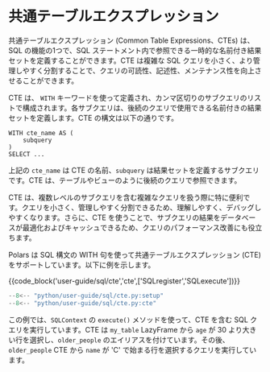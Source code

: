 # 共通テーブルエクスプレッション

共通テーブルエクスプレッション (Common Table Expressions、CTEs) は、SQL の機能の1つで、SQL ステートメント内で参照できる一時的な名前付き結果セットを定義することができます。CTE は複雑な SQL クエリを小さく、より管理しやすく分割することで、クエリの可読性、記述性、メンテナンス性を向上させることができます。

CTE は、 `WITH` キーワードを使って定義され、カンマ区切りのサブクエリのリストで構成されます。各サブクエリは、後続のクエリで使用できる名前付きの結果セットを定義します。CTE の構文は以下の通りです。

```
WITH cte_name AS (
    subquery
)
SELECT ...
```

上記の `cte_name` は CTE の名前、`subquery` は結果セットを定義するサブクエリです。CTE は、テーブルやビューのように後続のクエリで参照できます。

CTE は、複数レベルのサブクエリを含む複雑なクエリを扱う際に特に便利です。クエリを小さく、管理しやすく分割できるため、理解しやすく、デバッグしやすくなります。さらに、CTE を使うことで、サブクエリの結果をデータベースが最適化およびキャッシュできるため、クエリのパフォーマンス改善にも役立ちます。

Polars は SQL 構文の WITH 句を使って共通テーブルエクスプレッション (CTE) をサポートしています。以下に例を示します。

{{code_block('user-guide/sql/cte','cte',['SQLregister','SQLexecute'])}}

```python exec="on" result="text" session="user-guide/sql/cte"
--8<-- "python/user-guide/sql/cte.py:setup"
--8<-- "python/user-guide/sql/cte.py:cte"
```

この例では、`SQLContext` の `execute()` メソッドを使って、CTE を含む SQL クエリを実行しています。CTE は `my_table` LazyFrame から `age` が 30 より大きい行を選択し、`older_people` のエイリアスを付けています。その後、`older_people` CTE から `name` が 'C' で始まる行を選択するクエリを実行しています。
